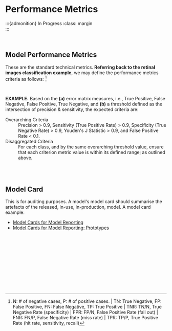 <br>

# Performance Metrics

:::{admonition} In Progress
:class: margin
<br>
:::

<br>

## Model Performance Metrics

These are the standard technical metrics.  **Referring back to the retinal images classification example**, we may define the performance metrics criteria as follows: [^metrics]

<br>

<dl><div style="margin-bottom: 15px"><b>EXAMPLE.</b>  Based on the <b>(a)</b> error matrix measures, i.e., True Positive, False Negative, False Positive, True Negative, and <b>(b)</b> a threshold defined as the intersection of precision & sensitivity, the expected criteria are: </div>
    <dt>Overarching Criteria</dt>
    <dd>Precision > 0.9, Sensitivity (True Positive Rate) > 0.9, Specificity (True Negative Rate) > 0.9, Youden's J Statistic > 0.9, and False Positive Rate < 0.1. </dd>
    <dt>Disaggregated Criteria</dt>
    <dd>For each class, and by the same overarching threshold value, ensure that each criterion metric value is within its defined range; as outlined above.</dd>
</dl>

<br>
<br>

## Model Card

This is for auditing purposes.  A model's model card should summarise the artefacts of the released, in-use,
in-production, model.  A model card example:

<ul class="disc">
    <li class="disc"><a href="https://arxiv.org/abs/1810.03993" target="_blank">Model Cards for Model Reporting</a></li>
    <li class="disc"><a href="https://modelcards.withgoogle.com/about">Model Cards for Model Reporting: Prototypes</a></li>
</ul>

<br>
<br>

<br>
<br>

<br>
<br>

<br>
<br>


[^metrics]: N: # of negative cases, P: # of positive cases. | TN: True Negative, FP: False Positive, FN: False Negative, 
TP: True Positive | TNR: TN/N, True Negative Rate (specificity) | FPR: FP/N, False Positive Rate (fall out) | FNR: FN/P, False Negative Rate (miss rate) | TPR: TP/P, True Positive Rate (hit rate, sensitivity, recall)


<br>
<br>
